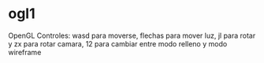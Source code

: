 # ogl1
OpenGL
Controles: wasd para moverse, 
           flechas para mover luz, 
           jl para rotar y zx para rotar camara, 
           12 para cambiar entre modo relleno y modo wireframe
